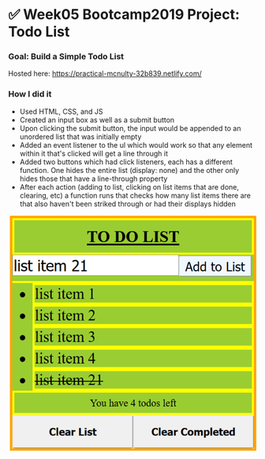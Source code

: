 # ✅ Week05 Bootcamp2019 Project: Todo List

### Goal: Build a Simple Todo List
Hosted here: https://practical-mcnulty-32b839.netlify.com/
### How I did it

- Used HTML, CSS, and JS 
- Created an input box as well as a submit button
- Upon clicking the submit button, the input would be appended to an unordered list that was initially empty
- Added an event listener to the ul which would work so that any element within it that's clicked will get a line through it
- Added two buttons which had click listeners, each has a different function. One hides the entire list (display: none) and the other only hides those that have a line-through property
- After each action (adding to list, clicking on list items that are done, clearing, etc) a function runs that checks how many list items there are that also haven't been striked through or had their displays hidden
  
![alt text](Capture.PNG)
